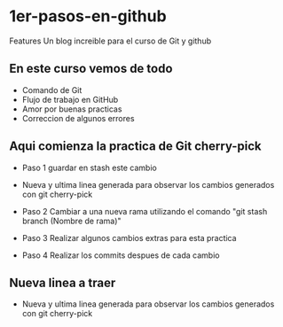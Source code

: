 # 1er-pasos-en-github
Features
Un blog increible para el curso de Git y github

## En este curso vemos de todo
* Comando de Git
* Flujo de trabajo en GitHub
* Amor por buenas practicas
* Correccion de algunos errores

## Aqui comienza la practica de Git cherry-pick
* Paso 1 guardar en stash este cambio
* Nueva y ultima linea generada para observar los cambios generados con git cherry-pick
* Paso 2 Cambiar a una nueva rama utilizando el comando "git stash branch (Nombre de rama)"

* Paso 3 Realizar algunos cambios extras para esta practica
* Paso 4 Realizar los commits despues de cada cambio

## Nueva linea a traer
* Nueva y ultima linea generada para observar los cambios generados con git cherry-pick
